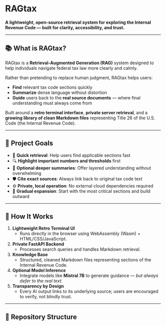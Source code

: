 # RAGtax

**A lightweight, open-source retrieval system for exploring the Internal Revenue Code — built for clarity, accessibility, and trust.**

---

## 📚 What is RAGtax?

RAGtax is a **Retrieval-Augmented Generation (RAG)** system designed to help individuals navigate federal tax law more clearly and calmly.

Rather than pretending to replace human judgment, RAGtax helps users:

- **Find** relevant tax code sections quickly
- **Summarize** dense language without distortion
- **Guide** users back to the **real source documents** — where final understanding must always come from

Built around a **retro terminal interface**, **private server retrieval**, and a **growing library of clean Markdown files** representing Title 26 of the U.S. Code (the Internal Revenue Code).

---

## 🎯 Project Goals

- 📖 **Quick retrieval**: Help users find applicable sections fast
- 🔍 **Highlight important numbers and thresholds** first
- 🧠 **Optional deeper summaries**: Offer layered understanding without overwhelming
- 🛡️ **Cite exact sources**: Always link back to original tax code text
- ⚙️ **Private, local operation**: No external cloud dependencies required
- 🌱 **Gradual expansion**: Start with the most critical sections and build outward

---

## 🚀 How It Works

1. **Lightweight Retro Terminal UI**  
   - Runs directly in the browser using WebAssembly (Wasm) + HTML/CSS/JavaScript.
2. **Private FastAPI Backend**  
   - Processes search queries and handles Markdown retrieval.
3. **Knowledge Base**  
   - Structured, cleaned Markdown files representing sections of the Internal Revenue Code.
4. **Optional Model Inference**  
   - Integrate models like **Mistral 7B** to generate guidance — *but always defer to the real text*.
5. **Transparency by Design**  
   - Every AI output links to its underlying source; users are encouraged to verify, not blindly trust.

---

## 📂 Repository Structure

